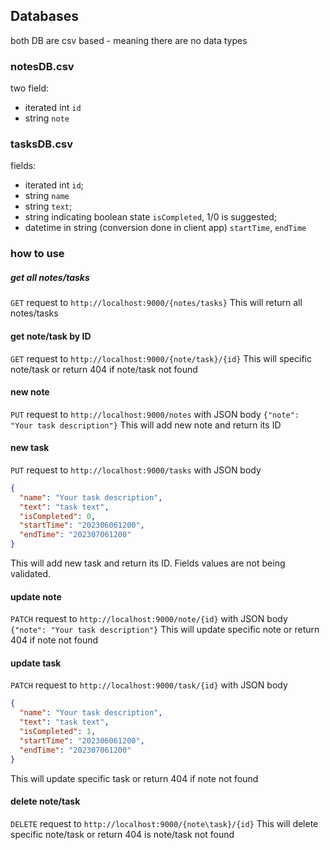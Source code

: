 ## Databases

both DB are csv based - meaning there are no data types

### notesDB.csv

two field:

* iterated int `id`
* string `note`

### tasksDB.csv

fields:

* iterated int `id`;
* string `name`
* string `text`;
* string indicating boolean state `isCompleted`, 1/0 is suggested;
* datetime in string (conversion done in client app) `startTime`, `endTime`

### how to use

##### get all notes/tasks

`GET` request to `http://localhost:9000/{notes/tasks}`
This will return all notes/tasks

#### get note/task by ID

`GET` request to `http://localhost:9000/{note/task}/{id}`
This will specific note/task or return 404 if note/task not found

#### new note

`PUT` request to `http://localhost:9000/notes` with JSON body `{"note": "Your task description"}`
This will add new note and return its ID

#### new task

`PUT` request to `http://localhost:9000/tasks` with JSON body

``` json
{
  "name": "Your task description",
  "text": "task text",
  "isCompleted": 0,
  "startTime": "202306061200",
  "endTime": "202307061200"
}
```

This will add new task and return its ID. Fields values are not being validated.

#### update note

`PATCH` request to `http://localhost:9000/note/{id}` with JSON body `{"note": "Your task description"}`
This will update specific note or return 404 if note not found

#### update task

`PATCH` request to `http://localhost:9000/task/{id}` with JSON body

``` json
{
  "name": "Your task description",
  "text": "task text",
  "isCompleted": 1,
  "startTime": "202306061200",
  "endTime": "202307061200"
}
```

This will update specific task or return 404 if note not found

#### delete note/task

`DELETE` request to `http://localhost:9000/{note\task}/{id}`
This will delete specific note/task or return 404 is note/task not found
